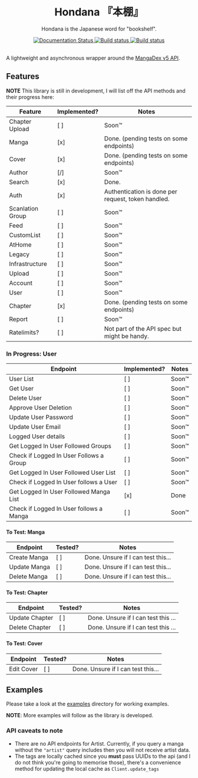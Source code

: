 <div align="center">
    <h1>Hondana 『本棚』</h1>
    <p>Hondana is the Japanese word for "bookshelf".</p>
    <a href='https://hondana.readthedocs.io/en/latest/?badge=latest'>
        <img src='https://readthedocs.org/projects/hondana/badge/?version=latest' alt='Documentation Status' />
    </a>
    <a href='https://github.com/AbstractUmbra/Hondana/actions/workflows/build.yaml'>
        <img src='https://github.com/AbstractUmbra/Hondana/workflows/Build/badge.svg' alt='Build status' />
    </a>
    <a href='https://github.com/AbstractUmbra/Hondana/actions/workflows/lint.yaml'>
        <img src='https://github.com/AbstractUmbra/Hondana/workflows/Lint/badge.svg' alt='Build status' />
    </a>
</div>
<br>

A lightweight and asynchronous wrapper around the [MangaDex v5 API](https://api.mangadex.org/docs.html).

## Features
**NOTE** This library is still in development, I will list off the API methods and their progress here:

| Feature          | Implemented? | Notes                                              |
| ---------------- | ------------ | -------------------------------------------------- |
| Chapter Upload   | [ ]          | Soon:tm:                                           |
| Manga            | [x]          | Done. (pending tests on some endpoints)            |
| Cover            | [x]          | Done. (pending tests on some endpoints)            |
| Author           | [/]          | Soon:tm:                                           |
| Search           | [x]          | Done.                                              |
| Auth             | [x]          | Authentication is done per request, token handled. |
| Scanlation Group | [ ]          | Soon:tm:                                           |
| Feed             | [ ]          | Soon:tm:                                           |
| CustomList       | [ ]          | Soon:tm:                                           |
| AtHome           | [ ]          | Soon:tm:                                           |
| Legacy           | [ ]          | Soon:tm:                                           |
| Infrastructure   | [ ]          | Soon:tm:                                           |
| Upload           | [ ]          | Soon:tm:                                           |
| Account          | [ ]          | Soon:tm:                                           |
| User             | [ ]          | Soon:tm:                                           |
| Chapter          | [x]          | Done. (pending tests on some endpoints)            |
| Report           | [ ]          | Soon:tm:                                           |
| Ratelimits?      | [ ]          | Not part of the API spec but might be handy.       |


### In Progress: User
| Endpoint                                | Implemented? | Notes    |
| --------------------------------------- | ------------ | -------- |
| User List                               | [ ]          | Soon:tm: |
| Get User                                | [ ]          | Soon:tm: |
| Delete User                             | [ ]          | Soon:tm: |
| Approve User Deletion                   | [ ]          | Soon:tm: |
| Update User Password                    | [ ]          | Soon:tm: |
| Update User Email                       | [ ]          | Soon:tm: |
| Logged User details                     | [ ]          | Soon:tm: |
| Get Logged In User Followed Groups      | [ ]          | Soon:tm: |
| Check if Logged In User Follows a Group | [ ]          | Soon:tm: |
| Get Logged In User Followed User List   | [ ]          | Soon:tm: |
| Check if Logged In User follows a User  | [ ]          | Soon:tm: |
| Get Logged In User Followed Manga List  | [x]          | Done     |
| Check if Logged In User follows a Manga | [ ]          | Soon:tm: |


#### To Test: Manga
| Endpoint     | Tested? | Notes                              |
| ------------ | ------- | ---------------------------------- |
| Create Manga | [ ]     | Done. Unsure if I can test this... |
| Update Manga | [ ]     | Done. Unsure if I can test this... |
| Delete Manga | [ ]     | Done. Unsure if I can test this... |


#### To Test: Chapter
| Endpoint       | Tested? | Notes                               |
| -------------- | ------- | ----------------------------------- |
| Update Chapter | [ ]     | Done. Unsure if I can test this ... |
| Delete Chapter | [ ]     | Done. Unsure if I can test this ... |


#### To Test: Cover
| Endpoint   | Tested? | Notes                              |
| ---------- | ------- | ---------------------------------- |
| Edit Cover | [ ]     | Done. Unsure if I can test this... |


## Examples
Please take a look at the [examples](../Hondana/examples/) directory for working examples.

**NOTE**: More examples will follow as the library is developed.

### API caveats to note

- There are no API endpoints for Artist. Currently, if you query a manga without the `"artist"` query includes then you will not receive artist data.
- The tags are locally cached since you **must** pass UUIDs to the api (and I do not think you're going to memorise those), there's a convenience method for updating the local cache as `Client.update_tags`
